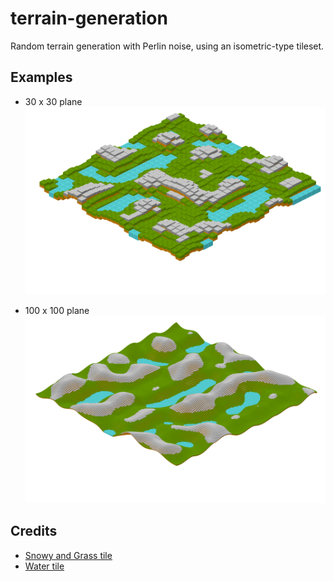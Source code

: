 # terrain-generation
Random terrain generation with Perlin noise, using an isometric-type tileset.

## Examples
- 30 x 30 plane
![img](./images/terrain02.png)

- 100 x 100 plane
![img](./images/terrain01.png)

## Credits
- [Snowy and Grass tile](https://opengameart.org/content/basic-isometric-tiles-128x128)
- [Water tile](https://www.moddb.com/games/the-pits-battle-of-gods/images/based-isometric-water-tile)
